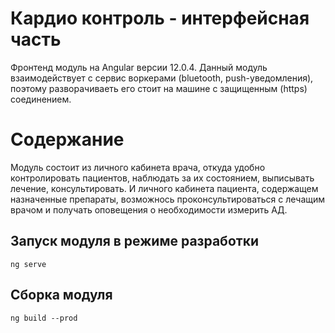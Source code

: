 # Кардио контроль - интерфейсная часть

Фронтенд модуль на Angular версии 12.0.4. Данный модуль взаимодействует с сервис воркерами (bluetooth, push-уведомления), поэтому разворачиваеть его стоит на машине с защищенным (https) соединением.

# Содержание

Модуль состоит из личного кабинета врача, откуда удобно контролировать пациентов, наблюдать за их состоянием, выписывать лечение, консультировать. И личного кабинета пациента, содержащем назначенные препараты, возможнось проконсультироваться с лечащим врачом и получать оповещения о необходимости измерить АД. 

## Запуск модуля в режиме разработки

`ng serve`

## Сборка модуля

`ng build --prod`
